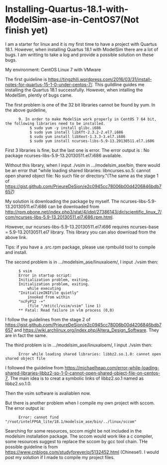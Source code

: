 # Installing-Quartus-18.1-with-ModelSim-ase-in-CentOS7(Not finish yet)

I am a starter for linux and it is my first time to have a project with Quartus 18.1. However, when installing Quartus 18.1 with ModelSim there are a lot of bugs. I am writting to take a log and provide a possible solution on these bugs.

My environment: CentOS Linux 7 with VMware

The first guideline is https://tingzhili.wordpress.com/2016/03/31/install-notes-for-quartus-15-1-0-under-centos-7/. This guildline guides me installing the Quartus 18.1 successfully. However, when intalling the ModelSim, plently of bugs came.

The first problem is one of the 32 bit libraries cannot be found by yum. In the above guideline,

          9. In order to make ModelSim work properly in CentOS 7 64 bit, the following libraries need to be installed.
               $ sudo yum -y install glibc.i686
               $ sudo yum install libXft-2.3.2-2.el7.i686
               $ sudo yum install libXext-1.3.3-3.el7.i686
               $ sudo yum install ncurses-libs-5.9-13.20130511.el7.i686

First 3 libraries is fine, but the last one is error. The error output is : No package ncurses-libs-5.9-13.20130511.el7.i686 available.

Without this library, when I input ./vsim in .../modelsim_ase/bin, there would be an error that "while loading shared libraries: libncurses.so.5: cannot open shared object file: No such file or directory."(The same as the stage 1 of https://gist.github.com/PrieureDeSion/e2c0945cc78006b00d4206846bdb7657)

My solution is downloading the package by myself. The ncurses-libs-5.9-13.20130511.el7.i686 can be downloaded from http://rpm.pbone.net/index.php3/stat/4/idpl/27386143/dir/scientific_linux_7/com/ncurses-libs-5.9-13.20130511.el7.i686.rpm.html.

However, our ncurses-libs-5.9-13.20130511.el7.i686 requires ncurses-base = 5.9-13.20130511.el7 library. This library you can also download from the above link.

Tips: if you have a .src.rpm package, please use rpmbuild tool to compile and install.

The second problem is in .../modelsim_ase/linuxaloem/, I input ./vsim then:

          $ vsim
          Error in startup script:
          Initialization problem, exiting.
          Initialization problem, exiting.
              while executing
          "InitializeINIFile quietly"
              invoked from within
          "ncFyP12 -+"
              (file "/mtitcl/vsim/vsim" line 1)
          ** Fatal: Read failure in vlm process (0,0)

I follow the guidelines from the stage 2 of https://gist.github.com/PrieureDeSion/e2c0945cc78006b00d4206846bdb7657 and https://wiki.archlinux.org/index.php/Altera_Design_Software. They are in fact the same. 

The third problem is in .../modelsim_ase/linuxaloem/, I input ./vsim then:

          Error while loading shared libraries: libbz2.so.1.0: cannot open shared object file

I followed the guideline from https://michaelheap.com/error-while-loading-shared-libraries-libbz2-so-1-0-cannot-open-shared-object-file-on-centos-7. The main idea is to creat a symbolic links of libbz2.so.1 named as libbz2.so.1.0. 

Then the vsim software is avaliablen now.

But there is another problem when I compile my own project with sccom. The error output is:

          Error: cannot find "/root/intelFPGA_lite/18.1/modelsim_ase/bin/../linux/sccom"

Searching for some resources, sccom might be not included in the modelsim installation package. The sccom would work like a c compiler, some resources suggest to replace the sccom by gcc tool chain. THe possible guideline is from https://www.cnblogs.com/studyforever/p/5132452.html (Chinese!). I would post my solution if I made to compile my project files. 

